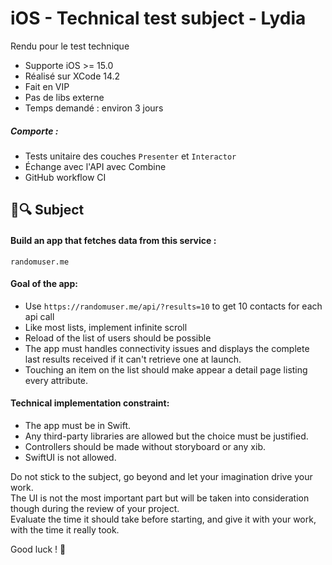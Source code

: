 # iOS - Technical test subject - Lydia

Rendu pour le test technique

- Supporte iOS >= 15.0
- Réalisé sur XCode 14.2
- Fait en VIP
- Pas de libs externe
- Temps demandé : environ 3 jours

##### Comporte :
- Tests unitaire des couches `Presenter` et `Interactor`
- Échange avec l'API avec Combine
- GitHub workflow CI
  
## 🍎🔍 Subject

#### Build an app that fetches data from this service :
`randomuser.me`

####  Goal of the app:
- Use `https://randomuser.me/api/?results=10` to get 10 contacts for each api call
- Like most lists, implement infinite scroll
- Reload of the list of users should be possible
- The app must handles connectivity issues and displays the complete last
results received if it can't retrieve one at launch.
- Touching an item on the list should make appear a detail page listing
every attribute.

#### Technical implementation constraint:
- The app must be in Swift.
- Any third-party libraries are allowed but the choice must be justified.
- Controllers should be made without storyboard or any xib.
- SwiftUI is not allowed.

Do not stick to the subject, go beyond and let your imagination drive your work.\
The UI is not the most important part but will be taken into consideration though during the review of your project.\
Evaluate the time it should take before starting, and give it with your work, with the time it really took.

Good luck ! 🤙